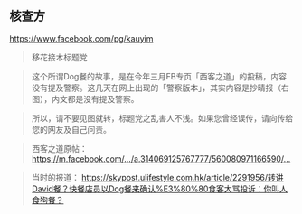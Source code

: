 

## 核查方
https://www.facebook.com/pg/kauyim

> 移花接木标题党

> 这个所谓Dog餐的故事，是在今年三月FB专页「西客之道」的投稿，内容没有提及警察。这几天在网上出现的「警察版本」，其实内容是抄晴报（右图），内文都是没有提及警察。

> 所以，请不要见图就转，标题党之乱害人不浅。如果您曾经误传，请向传给您的网友及自己问责。

> 西客之道原帖：
>  https://m.facebook.com/…/a.314069125767777/560080971166590/…

> 当时的报道：
>  https://skypost.ulifestyle.com.hk/article/2291956/转讲David餐？快餐店员以Dog餐来确认%E3%80%80食客大骂投诉：你叫人食狗餐？

